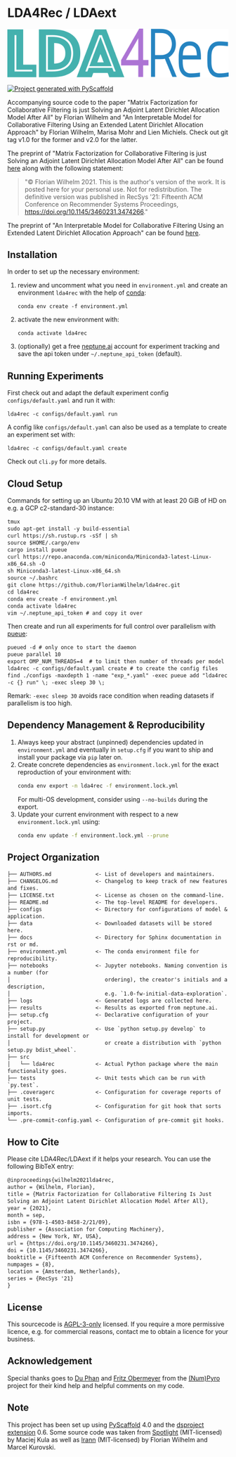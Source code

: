 # LDA4Rec / LDAext

![LDA4Rec](docs/gfx/lda4rec_601x132.png?raw=true)

[![Project generated with PyScaffold](https://img.shields.io/badge/-PyScaffold-005CA0?logo=pyscaffold)](https://pyscaffold.org/)

Accompanying source code to the paper "Matrix Factorization for Collaborative Filtering is just Solving an
Adjoint Latent Dirichlet Allocation Model After All" by Florian Wilhelm and "An Interpretable Model for Collaborative Filtering Using
an Extended Latent Dirichlet Allocation Approach" by Florian Wilhelm, Marisa Mohr and Lien Michiels. Check out
git tag v1.0 for the former and v2.0 for the latter.

The preprint of "Matrix Factorization for Collaborative Filtering is just Solving an Adjoint Latent Dirichlet Allocation Model After All"
can be found [here](docs/lda4rec_fwilhelm_prepint.pdf) along with the following statement:

> "© Florian Wilhelm 2021. This is the author's version of the work. It is posted here for
your personal use. Not for redistribution. The definitive version was published
in RecSys '21: Fifteenth ACM Conference on Recommender Systems Proceedings, https://doi.org/10.1145/3460231.3474266."

The preprint of "An Interpretable Model for Collaborative Filtering Using an Extended Latent Dirichlet Allocation Approach"
can be found [here](docs/ldaext_fwilhelm_preprint.pdf).

## Installation

In order to set up the necessary environment:

1. review and uncomment what you need in `environment.yml` and create an environment `lda4rec` with the help of [conda]:
   ```
   conda env create -f environment.yml
   ```
2. activate the new environment with:
   ```
   conda activate lda4rec
   ```
3. (optionally) get a free [neptune.ai] account for experiment tracking and save the api token
   under `~/.neptune_api_token` (default).

## Running Experiments

First check out and adapt the default experiment config `configs/default.yaml` and run it with:
```
lda4rec -c configs/default.yaml run
```
A config like `configs/default.yaml` can also be used as a template to create an experiment set with:
```
lda4rec -c configs/default.yaml create
```
Check out `cli.py` for more details.


## Cloud Setup

Commands for setting up an Ubuntu 20.10 VM with at least 20 GiB of HD on e.g. a GCP c2-standard-30 instance:
```
tmux
sudo apt-get install -y build-essential
curl https://sh.rustup.rs -sSf | sh
source $HOME/.cargo/env
cargo install pueue
curl https://repo.anaconda.com/miniconda/Miniconda3-latest-Linux-x86_64.sh -O
sh Miniconda3-latest-Linux-x86_64.sh
source ~/.bashrc
git clone https://github.com/FlorianWilhelm/lda4rec.git
cd lda4rec
conda env create -f environment.yml
conda activate lda4rec
vim ~/.neptune_api_token # and copy it over
```
Then create and run all experiments for full control over parallelism with [pueue]:
```
pueued -d # only once to start the daemon
pueue parallel 10
export OMP_NUM_THREADS=4  # to limit then number of threads per model
lda4rec -c configs/default.yaml create # to create the config files
find ./configs -maxdepth 1 -name "exp_*.yaml" -exec pueue add "lda4rec -c {} run" \; -exec sleep 30 \;
```
Remark: `-exec sleep 30` avoids race condition when reading datasets if parallelism is too high.


## Dependency Management & Reproducibility

1. Always keep your abstract (unpinned) dependencies updated in `environment.yml` and eventually
   in `setup.cfg` if you want to ship and install your package via `pip` later on.
2. Create concrete dependencies as `environment.lock.yml` for the exact reproduction of your
   environment with:
   ```bash
   conda env export -n lda4rec -f environment.lock.yml
   ```
   For multi-OS development, consider using `--no-builds` during the export.
3. Update your current environment with respect to a new `environment.lock.yml` using:
   ```bash
   conda env update -f environment.lock.yml --prune
   ```
## Project Organization

```
├── AUTHORS.md              <- List of developers and maintainers.
├── CHANGELOG.md            <- Changelog to keep track of new features and fixes.
├── LICENSE.txt             <- License as chosen on the command-line.
├── README.md               <- The top-level README for developers.
├── configs                 <- Directory for configurations of model & application.
├── data                    <- Downloaded datasets will be stored here.
├── docs                    <- Directory for Sphinx documentation in rst or md.
├── environment.yml         <- The conda environment file for reproducibility.
├── notebooks               <- Jupyter notebooks. Naming convention is a number (for
│                              ordering), the creator's initials and a description,
│                              e.g. `1.0-fw-initial-data-exploration`.
├── logs                    <- Generated logs are collected here.
├── results                 <- Results as exported from neptune.ai.
├── setup.cfg               <- Declarative configuration of your project.
├── setup.py                <- Use `python setup.py develop` to install for development or
│                              or create a distribution with `python setup.py bdist_wheel`.
├── src
│   └── lda4rec             <- Actual Python package where the main functionality goes.
├── tests                   <- Unit tests which can be run with `py.test`.
├── .coveragerc             <- Configuration for coverage reports of unit tests.
├── .isort.cfg              <- Configuration for git hook that sorts imports.
└── .pre-commit-config.yaml <- Configuration of pre-commit git hooks.
```

## How to Cite

Please cite LDA4Rec/LDAext if it helps your research. You can use the following BibTeX entry:

```
@inproceedings{wilhelm2021lda4rec,
author = {Wilhelm, Florian},
title = {Matrix Factorization for Collaborative Filtering Is Just Solving an Adjoint Latent Dirichlet Allocation Model After All},
year = {2021},
month = sep,
isbn = {978-1-4503-8458-2/21/09},
publisher = {Association for Computing Machinery},
address = {New York, NY, USA},
url = {https://doi.org/10.1145/3460231.3474266},
doi = {10.1145/3460231.3474266},
booktitle = {Fifteenth ACM Conference on Recommender Systems},
numpages = {8},
location = {Amsterdam, Netherlands},
series = {RecSys '21}
}
```

## License

This sourcecode is [AGPL-3-only](LICENSE.txt) licensed. If you require a more permissive licence, e.g. for
commercial reasons, contact me to obtain a licence for your business.

<!-- pyscaffold-notes -->

## Acknowledgement

Special thanks goes to [Du Phan](https://github.com/fehiepsi) and [Fritz Obermeyer](https://github.com/fritzo) from the [(Num)Pyro](https://github.com/pyro-ppl) project for their kind help and helpful comments on my code.

## Note

This project has been set up using [PyScaffold] 4.0 and the [dsproject extension] 0.6.
Some source code was taken from [Spotlight] (MIT-licensed) by Maciej Kula as well as [lrann] (MIT-licensed) by
Florian Wilhelm and Marcel Kurovski.

[PyScaffold]: https://pyscaffold.org/
[conda]: https://docs.conda.io/
[pre-commit]: https://pre-commit.com/
[Jupyter]: https://jupyter.org/
[nbstripout]: https://github.com/kynan/nbstripout
[Google style]: http://google.github.io/styleguide/pyguide.html#38-comments-and-docstrings
[dsproject extension]: https://github.com/pyscaffold/pyscaffoldext-dsproject
[pueue]: https://github.com/Nukesor/pueue
[neptune.ai]: https://neptune.ai/
[Spotlight]: https://github.com/maciejkula/spotlight
[lrann]: https://github.com/FlorianWilhelm/lrann
